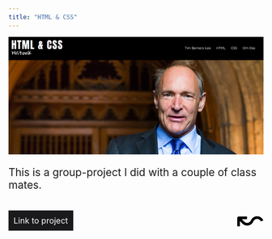 ```yaml
---
title: "HTML & CSS"
---
```


<div style="max-width: 600px; height: 800px; display: block;">
<img src="../img/htmlcss.png" style="width: auto; background-color: blue">
<br>
<p style="font-size: 1.3rem;">This is a group-project I did with a couple of class mates.</p><br>
<a href="https://awkes.github.io/HTML-och-CSS-historik/" target="_blank" style="background: #1a1a1d; color: white; padding: 10px; text-decoration: none; font-size: 1rem; display: inline-block; float : left;">Link to project</a>
<a href="/work" style="height: 40px; color: black; font-size: 4rem; text-decoration: none; display: block; float: right; line-height: 30px">&#8604;</a>
</div>